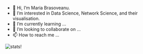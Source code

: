 - 👋 Hi, I’m Maria Brasoveanu.
- 👀 I’m interested in Data Science, Network Science, and their visualisation. 
- 🌱 I’m currently learning ...
- 💞️ I’m looking to collaborate on ...
- 📫 How to reach me ...

![stats!](https://github-readme-stats.vercel.app/api?username=MariaBras&count_private=true&show_icons=true)
<!---
MariaBrv/MariaBrv is a ✨ special ✨ repository because its `README.md` (this file) appears on your GitHub profile.
You can click the Preview link to take a look at your changes.
--->
